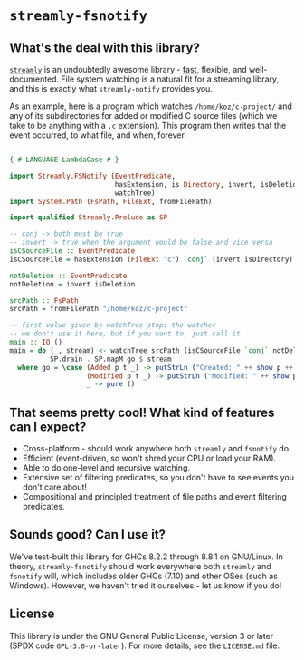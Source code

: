 # ``streamly-fsnotify``

## What's the deal with this library?

[``streamly``][1] is an undoubtedly awesome library - [fast][2], flexible, and
well-documented. File system watching is a natural fit for a streaming library,
and this is exactly what ``streamly-notify`` provides you.

As an example, here is a program which watches ``/home/koz/c-project/`` and any
of its subdirectories for added or modified C source files (which we take to be
anything with a ``.c`` extension). This program then writes that the event
occurred, to what file, and when, forever.

```haskell

{-# LANGUAGE LambdaCase #-}

import Streamly.FSNotify (EventPredicate,
                          hasExtension, is Directory, invert, isDeletion, conj,
                          watchTree)
import System.Path (FsPath, FileExt, fromFilePath)

import qualified Streamly.Prelude as SP

-- conj -> both must be true
-- invert -> true when the argument would be false and vice versa
isCSourceFile :: EventPredicate
isCSourceFile = hasExtension (FileExt "c") `conj` (invert isDirectory)

notDeletion :: EventPredicate
notDeletion = invert isDeletion

srcPath :: FsPath
srcPath = fromFilePath "/home/koz/c-project"

-- first value given by watchTree stops the watcher
-- we don't use it here, but if you want to, just call it
main :: IO ()
main = do (_, stream) <- watchTree srcPath (isCSourceFile `conj` notDeletion)
          SP.drain . SP.mapM go $ stream
  where go = \case (Added p t _) -> putStrLn ("Created: " ++ show p ++ " at " ++ show t)
                   (Modified p t _) -> putStrLn ("Modified: " ++ show p ++ " at " ++ show t)
                   _ -> pure ()
```

## That seems pretty cool! What kind of features can I expect?

* Cross-platform - should work anywhere both ``streamly`` and ``fsnotify`` do.
* Efficient (event-driven, so won't shred your CPU or load your RAM).
* Able to do one-level and recursive watching.
* Extensive set of filtering predicates, so you don't have to see events you
  don't care about!
* Compositional and principled treatment of file paths and event filtering
  predicates.

## Sounds good? Can I use it?

We've test-built this library for GHCs 8.2.2 through 8.8.1 on GNU/Linux. In
theory, ``streamly-fsnotify`` should work everywhere both ``streamly`` and
``fsnotify`` will, which includes older GHCs (7.10) and other OSes (such as
Windows). However, we haven't tried it ourselves - let us know if you do!

## License

This library is under the GNU General Public License, version 3 or later (SPDX
code ``GPL-3.0-or-later``). For more details, see the ``LICENSE.md`` file.

[1]: http://hackage.haskell.org/package/streamly
[2]: https://github.com/composewell/streaming-benchmarks
